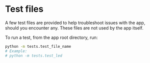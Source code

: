 # Test files

A few test files are provided to help troubleshoot issues with the app, should
you encounter any. These files are not used by the app itself.

To run a test, from the app root directory, run:

```bash
python -m tests.test_file_name
# Example:
# python -m tests.test_led
```

